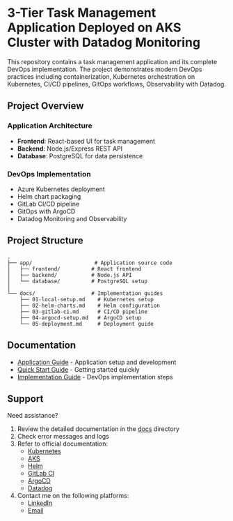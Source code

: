 # 3-Tier Task Management Application Deployed on AKS Cluster with Datadog Monitoring

This repository contains a task management application and its complete DevOps implementation. The project demonstrates modern DevOps practices including containerization, Kubernetes orchestration on Kubernetes, CI/CD pipelines, GitOps workflows, Observability with Datadog.

## Project Overview

### Application Architecture
- **Frontend**: React-based UI for task management
- **Backend**: Node.js/Express REST API
- **Database**: PostgreSQL for data persistence

### DevOps Implementation
- Azure Kubernetes deployment
- Helm chart packaging
- GitLab CI/CD pipeline
- GitOps with ArgoCD
- Datadog Monitoring and Observability

## Project Structure

```
.
├── app/                    # Application source code
│   ├── frontend/          # React frontend
│   ├── backend/           # Node.js API
│   └── database/          # PostgreSQL setup
│
└── docs/                  # Implementation guides
    ├── 01-local-setup.md    # Kubernetes setup
    ├── 02-helm-charts.md    # Helm configuration
    ├── 03-gitlab-ci.md      # CI/CD pipeline
    ├── 04-argocd-setup.md   # ArgoCD setup
    └── 05-deployment.md     # Deployment guide
```

## Documentation

- [Application Guide](./app/README.md) - Application setup and development
- [Quick Start Guide](./app/QUICKSTART.md) - Getting started quickly
- [Implementation Guide](./docs/README.md) - DevOps implementation steps

## Support

Need assistance?
1. Review the detailed documentation in the [docs](./docs) directory
2. Check error messages and logs
3. Refer to official documentation:
   - [Kubernetes](https://kubernetes.io/docs/)
   - [AKS](https://learn.microsoft.com/en-us/azure/aks/)
   - [Helm](https://helm.sh/docs/)
   - [GitLab CI](https://docs.gitlab.com/ee/ci/)
   - [ArgoCD](https://argo-cd.readthedocs.io/)
   - [Datadog](https://docs.datadoghq.com/)
4. Contact me on the following platforms:
   - [LinkedIn](https://www.linkedin.com/in/soqwapo/)
   - [Email](soquiat.marc11@gmail.com)